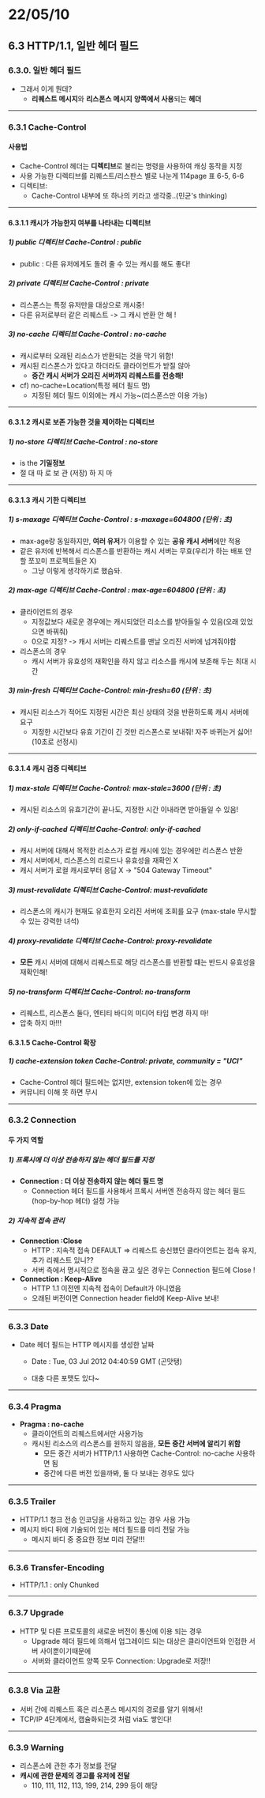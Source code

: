 # 22/05/10

## 6.3 HTTP/1.1, 일반 헤더 필드

### 6.3.0. 일반 헤더 필드

- 그래서 이게 뭔데?
  - **리퀘스트 메시지**와 **리스폰스 메시지** **양쪽에서 사용**되는 **헤더**

---

### 6.3.1 Cache-Control

#### 사용법

- Cache-Control 헤더는 **디렉티브**로 불리는 명령을 사용하여 캐싱 동작을 지정
- 사용 가능한 디렉티브를 리퀘스트/리스판스 별로 나눈게 114page 표 6-5, 6-6
- 디렉티브:
  - Cache-Control 내부에 또 하나의 키라고 생각중..(민균's thinking)

---

#### 6.3.1.1 캐시가 가능한지 여부를 나타내는 디렉티브

##### 1) public 디렉티브 Cache-Control : public

- public : 다른 유저에게도 돌려 줄 수 있는 캐시를 해도 좋다!

##### 2) private 디렉티브 Cache-Control : private

- 리스폰스는 특정 유저만을 대상으로 캐시중!
- 다른 유저로부터 같은 리퀘스트 -> 그 캐시 반환 안 해 !

##### 3) no-cache 디렉티브 Cache-Control : no-cache

- 캐시로부터 오래된 리소스가 반환되는 것을 막기 위함!
- 캐시된 리스폰스가 있다고 하더라도 클라이언트가 받질 않아
  - **중간 캐시 서버가 오리진 서버까지 리퀘스트를 전송해!**
- cf) no-cache=Location(특정 헤더 필드 명)
  - 지정된 헤더 필드 이외에는 캐시 가능~(리스폰스만 이용 가능)

---

#### 6.3.1.2 캐시로 보존 가능한 것을 제어하는 디렉티브

##### 1) no-store 디렉티브      Cache-Control : no-store

- is the **기밀정보** 
- 절 대 따 로 보 관 (저장) 하 지 마 

---

#### 6.3.1.3 캐시 기한 디렉티브

##### 1) s-maxage 디렉티브     Cache-Control : s-maxage=604800 (단위 : 초)

- max-age랑 동일하지만, **여러 유저**가 이용할 수 있는 **공유 캐시 서버**에만 적용
- 같은 유저에 반복해서 리스폰스를 반환하는 캐시 서버는 무효(우리가 하는 배포 안 할 쪼꼬미 프로젝트들은 X)
  - 그냥 이렇게 생각하기로 했슴돠.

##### 2) max-age 디렉티브     Cache-Control : max-age=604800 (단위 : 초)

- 클라이언트의 경우
  - 지정값보다 새로운 경우에는 캐시되었던 리소스를 받아들일 수 있음(오래 있었으면 바꿔줘)
  - 0으로 지정? -> 캐시 서버는 리퀘스트를 맨날 오리진 서버에 넘겨줘야함
- 리스폰스의 경우
  - 캐시 서버가 유효성의 재확인을 하지 않고 리소스를 캐시에 보존해 두는 최대 시간

##### 3) min-fresh 디렉티브     Cache-Control: min-fresh=60 (단위 : 초)

- 캐시된 리소스가 적어도 지정된 시간은 최신 상태의 것을 반환하도록 캐시 서버에 요구
  - 지정한 시간보다 유효 기간이 긴 것만 리스폰스로 보내줘! 자주 바뀌는거 싫어!(10초로 선정시)

---

#### 6.3.1.4 캐시 검증 디렉티브

##### 1) max-stale 디렉티브   Cache-Control: max-stale=3600 (단위 : 초)

- 캐시된 리소스의 유효기간이 끝나도, 지정한 시간 이내라면 받아들일 수 있음!

##### 2) only-if-cached 디렉티브     Cache-Control: only-if-cached

- 캐시 서버에 대해서 목적한 리소스가 로컬 캐시에 있는 경우에만 리스폰스 반환
- 캐시 서버에서, 리스폰스의 리로드나 유효성을 재확인 X
- 캐시 서버가 로컬 캐시로부터 응답 X -> "504 Gateway Timeout"

##### 3) must-revalidate 디렉티브 Cache-Control: must-revalidate

- 리스폰스의 캐시가 현재도 유효한지 오리진 서버에 조회를 요구 (max-stale 무시할 수 있는 강력한 녀석)

##### 4) proxy-revalidate 디렉티브     Cache-Control: proxy-revalidate

- **모든** 캐시 서버에 대해서 리퀘스트로 해당 리스폰스를 반환할 떄는 반드시 유효성을 재확인해!

##### 5) no-transform 디렉티브     Cache-Control: no-transform

- 리퀘스트, 리스폰스 둘다, 엔티티 바디의 미디어 타입 변경 하지 마!
- 압축 하지 마!!!

#### 6.3.1.5 Cache-Control 확장

##### 1) cache-extension token     Cache-Control: private, community = "UCI"

- Cache-Control 헤더 필드에는 없지만, extension token에 있는 경우
- 커뮤니티 이해 못 하면 무시

---

### 6.3.2 Connection

#### 두 가지 역할

##### 1) 프록시에 더 이상 전송하지 않는 헤더 필드를 지정

- **Connection : 더 이상 전송하지 않는 헤더 필드 명**
  - Connection 헤더 필드를 사용해서 프록시 서버엔 전송하지 않는 헤더 필드(hop-by-hop 헤더) 설정 가능

##### 2) 지속적 접속 관리

- **Connection :Close**
  - HTTP : 지속적 접속 DEFAULT => 리퀘스트 송신했던 클라이언트는 접속 유지, 추가 리퀘스트 있니??
  - 서버 측에서 명시적으로 접속을 끊고 싶은 경우는 Connection 필드에 Close !
- **Connection : Keep-Alive**
  - HTTP 1.1 이전엔 지속적 접속이 Default가 아니였음
  - 오래된 버전이면 Connection header field에 Keep-Alive 보내!

---

### 6.3.3 Date

- Date 헤더 필드는 HTTP 메시지를 생성한 날짜

  - Date : Tue, 03 Jul 2012 04:40:59 GMT                                  (곤맛탱)

  - 대충 다른 포맷도 있다~

---

### 6.3.4 Pragma

- **Pragma : no-cache**
  - 클라이언트의 리퀘스트에서만 사용가능
  - 캐시된 리소스의 리스폰스를 원하지 않음을, **모든 중간 서버에 알리기 위함**
    - 모든 중간 서버가 HTTP/1.1 사용하면 Cache-Control: no-cache 사용하면 됨
    - 중간에 다른 버전 있을까봐, 둘 다 보내는 경우도 있다

---

### 6.3.5 Trailer

- HTTP/1.1 청크 전송 인코딩을 사용하고 있는 경우 사용 가능
- 메시지 바디 뒤에 기술되어 있는 헤더 필드를 미리 전달 가능
  - 메시지 바디 중 중요한 정보 미리 전달!!!

---

### 6.3.6 Transfer-Encoding

- HTTP/1.1 : only Chunked

---

### 6.3.7 Upgrade

- HTTP 및 다른 프로토콜의 새로운 버전이 통신에 이용 되는 경우
  - Upgrade 헤더 필드에 의해서 업그레이드 되는 대상은 클라이언트와 인접한 서버 사이뿐이기때문에
  - 서버와 클라이언트 양쪽 모두 Connection: Upgrade로 저장!!

---

### 6.3.8 Via 교환 

- 서버 간에 리퀘스트 혹은 리스폰스 메시지의 경로를 알기 위해서!
- TCP/IP 4단계에서, 캡슐화되는것 처럼 via도 쌓인다!

---

### 6.3.9 Warning 

- 리스폰스에 관한 추가 정보를 전달
- **캐시에 관한 문제의 경고를 유저에 전달**
  - 110, 111, 112, 113, 199, 214, 299 등이 해당
